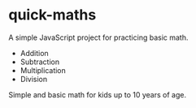 # quick-maths

A simple JavaScript project for practicing basic math.
- Addition
- Subtraction
- Multiplication
- Division

Simple and basic math for kids up to 10 years of age.
